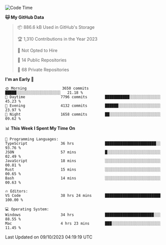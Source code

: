 <!--START_SECTION:waka-->
![Code Time](http://img.shields.io/badge/Code%20Time-4%2C711%20hrs%2032%20mins-blue)

**🐱 My GitHub Data** 

> 📦 886.6 kB Used in GitHub's Storage 
 > 
> 🏆 1,310 Contributions in the Year 2023
 > 
> 🚫 Not Opted to Hire
 > 
> 📜 14 Public Repositories 
 > 
> 🔑 68 Private Repositories 
 > 
**I'm an Early 🐤** 

```text
🌞 Morning                3650 commits        █████░░░░░░░░░░░░░░░░░░░░   21.18 % 
🌆 Daytime                7796 commits        ███████████░░░░░░░░░░░░░░   45.23 % 
🌃 Evening                4132 commits        ██████░░░░░░░░░░░░░░░░░░░   23.97 % 
🌙 Night                  1658 commits        ██░░░░░░░░░░░░░░░░░░░░░░░   09.62 % 
```


📊 **This Week I Spent My Time On** 

```text
💬 Programming Languages: 
TypeScript               36 hrs              ███████████████████████░░   93.76 % 
JSON                     57 mins             █░░░░░░░░░░░░░░░░░░░░░░░░   02.49 % 
JavaScript               18 mins             ░░░░░░░░░░░░░░░░░░░░░░░░░   00.81 % 
Rust                     15 mins             ░░░░░░░░░░░░░░░░░░░░░░░░░   00.65 % 
Bash                     14 mins             ░░░░░░░░░░░░░░░░░░░░░░░░░   00.63 % 

🔥 Editors: 
VS Code                  38 hrs 24 mins      █████████████████████████   100.00 % 

💻 Operating System: 
Windows                  34 hrs              ██████████████████████░░░   88.55 % 
Mac                      4 hrs 23 mins       ███░░░░░░░░░░░░░░░░░░░░░░   11.45 % 
```


 Last Updated on 09/10/2023 04:19:19 UTC
<!--END_SECTION:waka-->

